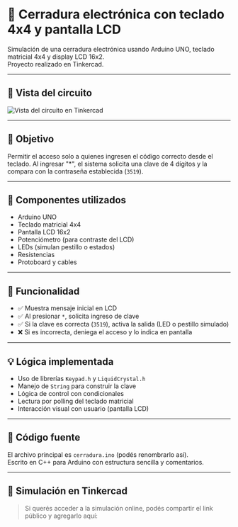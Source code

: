 # 🔐 Cerradura electrónica con teclado 4x4 y pantalla LCD

Simulación de una cerradura electrónica usando Arduino UNO, teclado matricial 4x4 y display LCD 16x2.  
Proyecto realizado en Tinkercad.

---

## 📸 Vista del circuito

![Vista del circuito en Tinkercad](![image](https://github.com/user-attachments/assets/cba4822c-db21-4b1a-aec9-7c8064c2529d)
)

---

## 🎯 Objetivo

Permitir el acceso solo a quienes ingresen el código correcto desde el teclado. Al ingresar "*", el sistema solicita una clave de 4 dígitos y la compara con la contraseña establecida (`3519`).

---

## 🔧 Componentes utilizados

- Arduino UNO
- Teclado matricial 4x4
- Pantalla LCD 16x2
- Potenciómetro (para contraste del LCD)
- LEDs (simulan pestillo o estados)
- Resistencias
- Protoboard y cables

---

## 🧠 Funcionalidad

- ✅ Muestra mensaje inicial en LCD
- ✅ Al presionar `*`, solicita ingreso de clave
- ✅ Si la clave es correcta (`3519`), activa la salida (LED o pestillo simulado)
- ❌ Si es incorrecta, deniega el acceso y lo indica en pantalla

---

## 💡 Lógica implementada

- Uso de librerías `Keypad.h` y `LiquidCrystal.h`
- Manejo de `String` para construir la clave
- Lógica de control con condicionales
- Lectura por polling del teclado matricial
- Interacción visual con usuario (pantalla LCD)

---

## 📁 Código fuente

El archivo principal es `cerradura.ino` (podés renombrarlo así).  
Escrito en C++ para Arduino con estructura sencilla y comentarios.

---

## 📌 Simulación en Tinkercad

> Si querés acceder a la simulación online, podés compartir el link público y agregarlo aquí:


